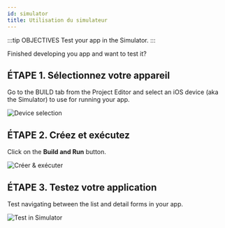 ```yaml
---
id: simulator
title: Utilisation du simulateur
---
```


:::tip OBJECTIVES Test your app in the Simulator. :::

Finished developing you app and want to test it?

## ÉTAPE 1. Sélectionnez votre appareil

Go to the BUILD tab from the Project Editor and select an iOS device (aka the Simulator) to use for running your app.

![Device selection](assets/en/test-build/device-selection-4D-for-ios.png)

## ÉTAPE 2. Créez et exécutez

Click on the **Build and Run** button.

![Créer & exécuter](assets/en/test-build/build-and-run-4D-for-iOS.png)

## ÉTAPE 3. Testez votre application

Test navigating between the list and detail forms in your app.

![Test in Simulator](assets/en/test-build/simulator-forms-4D-for-iOS.png)